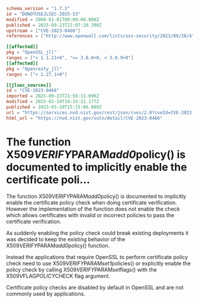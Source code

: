 ```toml
schema_version = "1.7.3"
id = "DONOTUSEJLSEC-2025-53"
modified = 2000-01-01T00:00:00.000Z
published = 2025-09-23T22:07:20.390Z
upstream = ["CVE-2023-0466"]
references = ["http://www.openwall.com/lists/oss-security/2023/09/28/4", "https://git.openssl.org/gitweb/?p=openssl.git;a=commitdiff;h=0d16b7e99aafc0b4a6d729eec65a411a7e025f0a", "https://git.openssl.org/gitweb/?p=openssl.git;a=commitdiff;h=51e8a84ce742db0f6c70510d0159dad8f7825908", "https://git.openssl.org/gitweb/?p=openssl.git;a=commitdiff;h=73398dea26de9899fb4baa94098ad0a61f435c72", "https://git.openssl.org/gitweb/?p=openssl.git;a=commitdiff;h=fc814a30fc4f0bc54fcea7d9a7462f5457aab061", "https://lists.debian.org/debian-lts-announce/2023/06/msg00011.html", "https://security.gentoo.org/glsa/202402-08", "https://security.netapp.com/advisory/ntap-20230414-0001/", "https://www.debian.org/security/2023/dsa-5417", "https://www.openssl.org/news/secadv/20230328.txt", "http://www.openwall.com/lists/oss-security/2023/09/28/4", "https://git.openssl.org/gitweb/?p=openssl.git;a=commitdiff;h=0d16b7e99aafc0b4a6d729eec65a411a7e025f0a", "https://git.openssl.org/gitweb/?p=openssl.git;a=commitdiff;h=51e8a84ce742db0f6c70510d0159dad8f7825908", "https://git.openssl.org/gitweb/?p=openssl.git;a=commitdiff;h=73398dea26de9899fb4baa94098ad0a61f435c72", "https://git.openssl.org/gitweb/?p=openssl.git;a=commitdiff;h=fc814a30fc4f0bc54fcea7d9a7462f5457aab061", "https://lists.debian.org/debian-lts-announce/2023/06/msg00011.html", "https://security.gentoo.org/glsa/202402-08", "https://security.netapp.com/advisory/ntap-20230414-0001/", "https://www.debian.org/security/2023/dsa-5417", "https://www.openssl.org/news/secadv/20230328.txt"]

[[affected]]
pkg = "OpenSSL_jll"
ranges = ["< 1.1.21+0", ">= 3.0.8+0, < 3.0.9+0"]
[[affected]]
pkg = "Openresty_jll"
ranges = ["< 1.27.1+0"]

[[jlsec_sources]]
id = "CVE-2023-0466"
imported = 2025-09-23T21:56:31.096Z
modified = 2025-02-19T18:15:22.177Z
published = 2023-03-28T15:15:06.880Z
url = "https://services.nvd.nist.gov/rest/json/cves/2.0?cveId=CVE-2023-0466"
html_url = "https://nvd.nist.gov/vuln/detail/CVE-2023-0466"
```

# The function X509*VERIFY*PARAM*add0*policy() is documented to implicitly enable the certificate poli...

The function X509*VERIFY*PARAM*add0*policy() is documented to implicitly enable the certificate policy check when doing certificate verification. However the implementation of the function does not enable the check which allows certificates with invalid or incorrect policies to pass the certificate verification.

As suddenly enabling the policy check could break existing deployments it was decided to keep the existing behavior of the X509*VERIFY*PARAM*add0*policy() function.

Instead the applications that require OpenSSL to perform certificate policy check need to use X509*VERIFY*PARAM*set1*policies() or explicitly enable the policy check by calling X509*VERIFY*PARAM*set*flags() with the X509*V*FLAG*POLICY*CHECK flag argument.

Certificate policy checks are disabled by default in OpenSSL and are not commonly used by applications.

